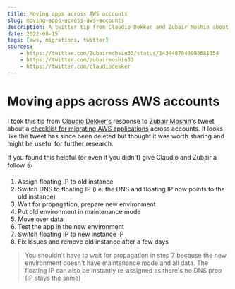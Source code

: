 ```yaml
---
title: Moving apps across AWS accounts
slug: moving-apps-across-aws-accounts
description: A twitter tip from Claudio Dekker and Zubair Moshin about migrating AWS apps across accounts.
date: 2022-08-15
tags: [aws, migrations, twitter]
sources:
    - https://twitter.com/Zubairmohsin33/status/1434487849093681154
    - https://twitter.com/zubairmoshin33
    - https://twitter.com/claudiodekker
---
```


# Moving apps across AWS accounts

I took this tip from [Claudio Dekker's](https://twitter.com/claudiodekker) response to [Zubair Moshin's](https://twitter.com/zubairmoshin33) tweet about a [checklist for migrating AWS applications](https://twitter.com/Zubairmohsin33/status/1434487849093681154) across accounts. It looks like the tweet has since been deleted but thought it was worth sharing and might be useful for further research.

If you found this helpful (or even if you didn't) give Claudio and Zubair a follow 👍

1. Assign floating IP to old instance
2. Switch DNS to floating IP (i.e. the DNS and floating IP now points to the old instance)
3. Wait for propagation, prepare new environment
4. Put old environment in maintenance mode
5. Move over data
6. Test the app in the new environment
7. Switch floating IP to new instance IP
8. Fix Issues and remove old instance after a few days

> You shouldn't have to wait for propagation in step 7 because the new environment doesn't have maintenance mode and all data. The floating IP can also be instantly re-assigned as there's no DNS prop (IP stays the same)